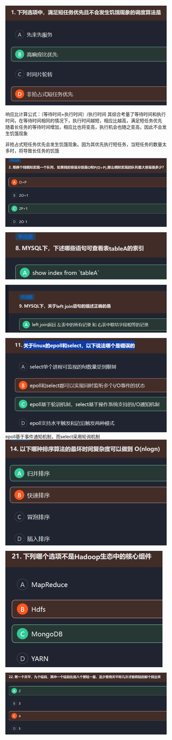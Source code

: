 ![image.png](https://raw.githubusercontent.com/ren77281/pigco-image/main/img/202404131520578.png)

响应比计算公式：（等待时间+执行时间）/执行时间
其综合考量了等待时间和执行时间，在等待时间相同的情况下，执行时间越短，相应比越高，满足短任务优先
随着长任务的等待时间增加，相应比也将变高，执行机会也随之变高，因此不会发生饥饿现象

非抢占式短任务优先会发生饥饿现象。因为其优先执行短任务，当短任务的数量太多时，将导致长任务的饥饿

![image.png](https://raw.githubusercontent.com/ren77281/pigco-image/main/img/202404131520464.png)

![image.png](https://raw.githubusercontent.com/ren77281/pigco-image/main/img/202404131519453.png)

![image.png](https://raw.githubusercontent.com/ren77281/pigco-image/main/img/202404131519275.png)

![image.png](https://raw.githubusercontent.com/ren77281/pigco-image/main/img/202404131626780.png)
epoll基于事件通知机制，而select采用轮询机制
![image.png](https://raw.githubusercontent.com/ren77281/pigco-image/main/img/202404131635392.png)

![image.png](https://raw.githubusercontent.com/ren77281/pigco-image/main/img/202404131635533.png)

![image.png](https://raw.githubusercontent.com/ren77281/pigco-image/main/img/202404131636762.png)
